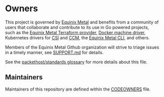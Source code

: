 # Owners

This project is governed by [Equinix Metal] and benefits from a community of users that
collaborate and contribute to its use in Go powered projects, such as the [Equinix Metal
Terraform provider], [Docker machine driver], Kubernetes drivers for [CSI] and [CCM],
the [Equinix Metal CLI], and others.

Members of the Equinix Metal Github organization will strive to triage issues in a
timely manner, see [SUPPORT.md] for details.

See the [packethost/standards glossary] for more details about this file.

## Maintainers

Maintainers of this repository are defined within the [CODEOWNERS] file.

[Equinix Metal]: https://metal.equinix.com
[Equinix Metal Terraform provider]: https://github.com/packethost/terraform-provider-packet
[Docker machine driver]: https://github.com/packethost/docker-machine-driver-packet
[CSI]: https://github.com/packethost/csi-packet
[CCM]: https://github.com/packethost/packet-ccm
[Equinix Metal CLI]: https://github.com/packethost/packet-cli
[SUPPORT.md]: SUPPORT.md
[packethost/standards
glossary]: https://github.com/packethost/standards/blob/master/glossary.md#ownersmd
[CODEOWNERS]: CODEOWNERS
